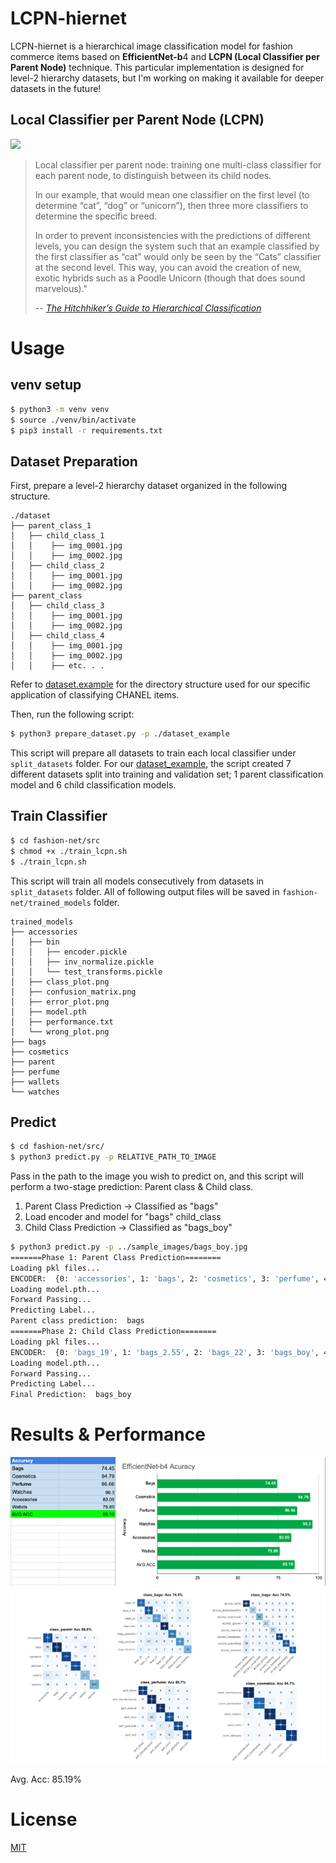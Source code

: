 # LCPN-hiernet
LCPN-hiernet is a hierarchical image classification model for fashion commerce items based on **EfficientNet-b**4 and **LCPN (Local Classifier per Parent Node)** technique. This particular implementation is designed for level-2 hierarchy datasets, but I'm working on making it available for deeper datasets in the future! 

## Local Classifier per Parent Node (LCPN)

![](https://miro.medium.com/max/1400/1*hgb0Q4cyM2d3cPceE5carA.png)

> Local classifier per parent node: training one multi-class classifier for each parent node, to distinguish between its child nodes.
> 
> In our example, that would mean one classifier on the first level (to determine “cat”, “dog” or “unicorn”), then three more classifiers to determine the specific breed.
> 
> In order to prevent inconsistencies with the predictions of different levels, you can design the system such that an example classified by the first classifier as “cat” would only be seen by the “Cats” classifier at the second level. This way, you can avoid the creation of new, exotic hybrids such as a Poodle Unicorn (though that does sound marvelous)."
>
> -- [<cite>The Hitchhiker’s Guide to Hierarchical Classification</cite>](https://towardsdatascience.com/https-medium-com-noa-weiss-the-hitchhikers-guide-to-hierarchical-classification-f8428ea1e076)


# Usage

## venv setup

```bash
$ python3 -m venv venv
$ source ./venv/bin/activate
$ pip3 install -r requirements.txt
```

## Dataset Preparation

First, prepare a level-2 hierarchy dataset organized in the following structure.
```
./dataset
├── parent_class_1
│   ├── child_class_1
│   │    ├── img_0001.jpg
│   │    ├── img_0002.jpg
│   ├── child_class_2
│   │    ├── img_0001.jpg
│   │    ├── img_0002.jpg
├── parent_class
│   ├── child_class_3
│   │    ├── img_0001.jpg
│   │    ├── img_0002.jpg
│   ├── child_class_4
│   │    ├── img_0001.jpg
│   │    ├── img_0002.jpg
│   │    ├── etc. . .
```
Refer to [dataset.example](/dataset.example) for the directory structure used for our specific application of classifying CHANEL items.

Then, run the following script:
```bash
$ python3 prepare_dataset.py -p ./dataset_example
```
This script will prepare all datasets to train each local classifier under `split_datasets` folder.
For our [dataset_example](/dataset_example), the script created 7 different datasets split into training and validation set; 1 parent classification model and 6 child classification models.

## Train Classifier

```bash
$ cd fashion-net/src
$ chmod +x ./train_lcpn.sh
$ ./train_lcpn.sh
```
This script will train all models consecutively from datasets in `split_datasets` folder. All of following output files will be saved in `fashion-net/trained_models` folder.
```
trained_models
├── accessories
│   ├── bin
│   │   ├── encoder.pickle
│   │   ├── inv_normalize.pickle
│   │   └── test_transforms.pickle
│   ├── class_plot.png
│   ├── confusion_matrix.png
│   ├── error_plot.png
│   ├── model.pth
│   ├── performance.txt
│   └── wrong_plot.png
├── bags
├── cosmetics
├── parent
├── perfume
├── wallets
└── watches
```

## Predict

```bash
$ cd fashion-net/src/
$ python3 predict.py -p RELATIVE_PATH_TO_IMAGE
```
Pass in the path to the image you wish to predict on, and this script will perform a two-stage prediction: Parent class & Child class.

1. Parent Class Prediction -> Classified as "bags"
2. Load encoder and model for "bags" child_class
3. Child Class Prediction -> Classified as "bags_boy"
```bash
$ python3 predict.py -p ../sample_images/bags_boy.jpg
=======Phase 1: Parent Class Prediction========
Loading pkl files...
ENCODER:  {0: 'accessories', 1: 'bags', 2: 'cosmetics', 3: 'perfume', 4: 'wallets', 5: 'watches'}
Loading model.pth...
Forward Passing...
Predicting Label...
Parent class prediction:  bags
=======Phase 2: Child Class Prediction========
Loading pkl files...
ENCODER:  {0: 'bags_19', 1: 'bags_2.55', 2: 'bags_22', 3: 'bags_boy', 4: 'bags_gabrielle', 5: 'bags_pouches', 6: 'bags_timeless'}
Loading model.pth...
Forward Passing...
Predicting Label...
Final Prediction:  bags_boy
```

# Results & Performance
![](./result_images/graph.png)
![](./result_images/matrix.png)

Avg. Acc: 85.19%


# License
[MIT](https://choosealicense.com/licenses/mit/)
